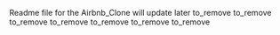 Readme file for the Airbnb_Clone will update later
to_remove
to_remove
to_remove
to_remove
to_remove
to_remove
to_remove
